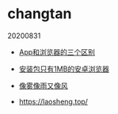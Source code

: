 changtan
=========
20200831



* [App和浏览器的三个区别](App和浏览器的三个区别.txt)

* [安装包只有1MB的安卓浏览器](安装包只有1MB的安卓浏览器.txt)

* [像雾像雨又像风](“./像雾像雨又像风.txt”)



* https://laosheng.top/
